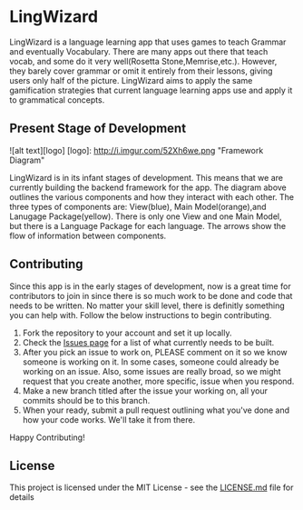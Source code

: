 # LingWizard

LingWizard is a language learning app that uses games to teach Grammar and eventually Vocabulary. There are many apps out there that teach vocab, and some do it very well(Rosetta Stone,Memrise,etc.). However, they barely cover grammar or omit it entirely from their lessons, giving users only half of the picture. LingWizard aims to apply the same gamification strategies that current language learning apps use and apply it to grammatical concepts.

## Present Stage of Development 
![alt text][logo]
[logo]: http://i.imgur.com/52Xh6we.png "Framework Diagram"

LingWizard is in its infant stages of development. This means that we are currently building the backend framework for the app. The diagram above outlines the various components and how they interact with each other. The three types of components are: View(blue), Main Model(orange),and Lanugage Package(yellow). There is only one View and one Main Model, but there is a Language Package for each language. The arrows show the flow of information between components. 

## Contributing
Since this app is in the early stages of development, now is a great time for contributors to join in since there is so much work to be done and code that needs to be written. No matter your skill level, there is definitly something you can help with. Follow the below instructions to begin contributing.

1. Fork the repository to your account and set it up locally.
2. Check the [Issues page](https://github.com/Ninjaman494/LingWizard/issues) for a list of what currently needs to be built. 
3. After you pick an issue to work on, PLEASE comment on it so we know someone is working on it. In some cases, someone could already be working on an issue. Also, some issues are really broad, so we might request that you create another, more specific, issue when you respond.
4. Make a new branch titled after the issue your working on, all your commits should be to this branch. 
5. When your ready, submit a pull request outlining what you've done and how your code works. We'll take it from there. 

Happy Contributing!
## License

This project is licensed under the MIT License - see the [LICENSE.md](LICENSE.md) file for details
